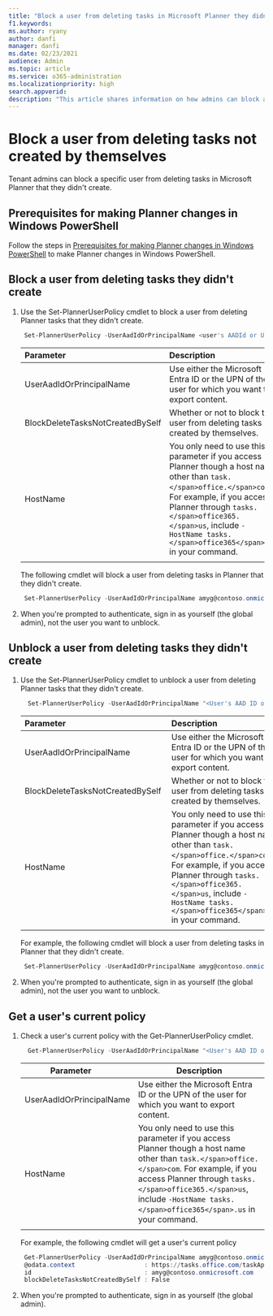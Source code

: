 ```yaml
---
title: "Block a user from deleting tasks in Microsoft Planner they didn't create"
f1.keywords:
ms.author: ryany
author: danfi
manager: danfi
ms.date: 02/23/2021
audience: Admin
ms.topic: article
ms.service: o365-administration
ms.localizationpriority: high
search.appverid:
description: "This article shares information on how admins can block a user from deleting tasks the user didn't create"
---
```


# Block a user from deleting tasks not created by themselves

Tenant admins can block a specific user from deleting tasks in Microsoft Planner that they didn't create.

## Prerequisites for making Planner changes in Windows PowerShell

Follow the steps in [Prerequisites for making Planner changes in Windows PowerShell](prerequisites-for-powershell.md) to make Planner changes in Windows PowerShell.

## Block a user from deleting tasks they didn't create

1. Use the Set-PlannerUserPolicy cmdlet to block a user from deleting Planner tasks that they didn't create.

   ```PowerShell
    Set-PlannerUserPolicy -UserAadIdOrPrincipalName <user's AADId or UPN> -BlockDeleteTasksNotCreatedBySelf $true
   ```

   |Parameter|Description|
   |:-------------------------|:---|
   |UserAadIdOrPrincipalName|Use either the Microsoft Entra ID or the UPN of the user for which you want to export content.|
   |BlockDeleteTasksNotCreatedBySelf|Whether or not to block the user from deleting tasks not created by themselves.|
   |HostName|You only need to use this parameter if you access Planner though a host name other than `task.</span>office.</span>com`. For example, if you access Planner through `tasks.</span>office365.</span>us`, include `-HostName tasks.</span>office365</span>.us` in your command.|
   |||

    The following cmdlet will block a user from deleting tasks in Planner that they didn't create.

      ```PowerShell
       Set-PlannerUserPolicy -UserAadIdOrPrincipalName amyg@contoso.onmicrosoft.com -BlockDeleteTasksNotCreatedBySelf $true
      ```

2. When you're prompted to authenticate, sign in as yourself (the global admin), not the user you want to unblock.

## Unblock a user from deleting tasks they didn't create

1. Use the Set-PlannerUserPolicy cmdlet to unblock a user from deleting Planner tasks that they didn't create.

   ```PowerShell
     Set-PlannerUserPolicy -UserAadIdOrPrincipalName "<User's AAD ID or UPN>"  -BlockDeleteTasksNotCreatedBySelf $false
   ```

   |Parameter&nbsp;&nbsp;&nbsp;&nbsp;&nbsp;&nbsp;|Description|
   |:---|:---|
   |UserAadIdOrPrincipalName|Use either the Microsoft Entra ID or the UPN of the user for which you want to export content.|
   |BlockDeleteTasksNotCreatedBySelf&nbsp;|Whether or not to block the user from deleting tasks not created by themselves.|
   |HostName|You only need to use this parameter if you access Planner though a host name other than `task.</span>office.</span>com`. For example, if you access Planner through `tasks.</span>office365.</span>us`, include `-HostName tasks.</span>office365</span>.us` in your command.|
   |||

    For example, the following cmdlet will block a user from deleting tasks in Planner that they didn't create.

     ```PowerShell
      Set-PlannerUserPolicy -UserAadIdOrPrincipalName amyg@contoso.onmicrosoft.com -BlockDeleteTasksNotCreatedBySelf $false
     ```

2. When you're prompted to authenticate, sign in as yourself (the global admin), not the user you want to unblock.

## Get a user's current policy

1. Check a user's current policy with the Get-PlannerUserPolicy cmdlet.

    ```PowerShell
      Get-PlannerUserPolicy -UserAadIdOrPrincipalName "<User's AAD ID or UPN>"
    ```

   |Parameter&nbsp;&nbsp;&nbsp;&nbsp;&nbsp;&nbsp;|Description|
   |------------------------|---|
   |UserAadIdOrPrincipalName|Use either the Microsoft Entra ID or the UPN of the user for which you want to export content.|
   |HostName|You only need to use this parameter if you access Planner though a host name other than `task.</span>office.</span>com`. For example, if you access Planner through `tasks.</span>office365.</span>us`, include `-HostName tasks.</span>office365</span>.us` in your command.|
   |||

   For example, the following cmdlet will get a user's current policy

    ```PowerShell
     Get-PlannerUserPolicy -UserAadIdOrPrincipalName amyg@contoso.onmicrosoft.com | fl
     @odata.context                   : https://tasks.office.com/taskApi/tenantAdminSettings/$metadata#UserPolicy/$entity
     id                               : amyg@contoso.onmicrosoft.com
     blockDeleteTasksNotCreatedBySelf : False
   ```

2. When you're prompted to authenticate, sign in as yourself (the global admin).
